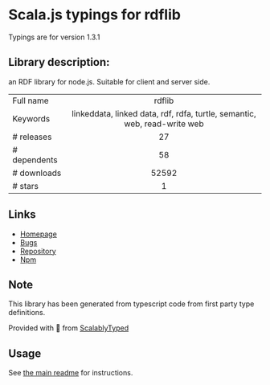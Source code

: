 
# Scala.js typings for rdflib

Typings are for version 1.3.1

## Library description:
an RDF library for node.js. Suitable for client and server side.

|                    |                 |
| ------------------ | :-------------: |
| Full name          | rdflib |
| Keywords           | linkeddata, linked data, rdf, rdfa, turtle, semantic, web, read-write web |
| # releases         | 27 |
| # dependents       | 58 |
| # downloads        | 52592 |
| # stars            | 1 |

## Links
- [Homepage](http://github.com/linkeddata/rdflib.js)
- [Bugs](http://github.com/linkeddata/rdflib.js/issues)
- [Repository](https://github.com/linkeddata/rdflib.js)
- [Npm](https://www.npmjs.com/package/rdflib)
    


## Note
This library has been generated from typescript code from first party type definitions.

Provided with :purple_heart: from [ScalablyTyped](https://github.com/oyvindberg/ScalablyTyped)

## Usage
See [the main readme](../../readme.md) for instructions.


